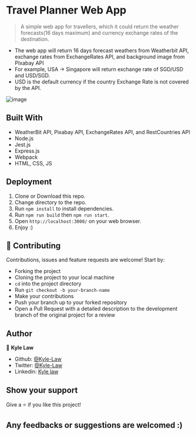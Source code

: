 # Travel Planner Web App

> A simple web app for travellers, which it could return the weather forecasts(16 days maximum) and currency exchange rates of the destination. 


- The web app will return 16 days forecast weathers from Weatherbit API, exchange rates from ExchangeRates API, and background image from PIxabay API
- For example, USA -> Singapore will return exchange rate of SGD/USD and USD/SGD.
- USD is the default currency if the country Exchange Rate is not covered by the API. 

![image](https://user-images.githubusercontent.com/55923773/84244916-e5310480-ab36-11ea-8b17-4b5812a691df.png)

## Built With
- WeatherBit API, Pixabay API, ExchangeRates API, and RestCountries API
- Node.js
- Jest.js
- Express.js
- Webpack
- HTML, CSS, JS

## Deployment
1) Clone or Download this repo.
2) Change directory to the repo.
3) Run `npm install` to install dependencies.
4) Run `npm run build` then `npm run start`.
5) Open `http://localhost:3000/` on your web browser.
6) Enjoy :)

## 🤝 Contributing

Contributions, issues and feature requests are welcome! Start by:
* Forking the project
* Cloning the project to your local machine
* `cd` into the project directory
* Run `git checkout -b your-branch-name`
* Make your contributions
* Push your branch up to your forked repository
* Open a Pull Request with a detailed description to the development branch of the original project for a review

## Author

👤 **Kyle Law**

- Github: [@Kyle-Law](https://github.com/Kyle-Law)
- Twitter: [@Kyle-Law](https://twitter.com/ZhunKhing)
- Linkedin: [Kyle law](https://www.linkedin.com/in/kyle-lawzhunkhing/)

## Show your support

Give a ⭐️ if you like this project!

## Any feedbacks or suggestions are welcomed :)
